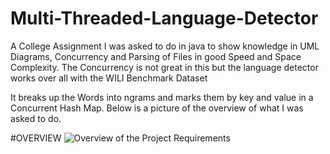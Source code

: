 # Multi-Threaded-Language-Detector
A College Assignment I was asked to do in java to show knowledge in UML Diagrams, Concurrency and Parsing of Files in good Speed and Space Complexity. The Concurrency is not great in this but the language detector works over all with the WILI Benchmark Dataset

It breaks up the Words into ngrams and marks them by key and value in a Concurrent Hash Map.
Below is a picture of the overview of what I was asked to do.

#OVERVIEW
![Overview of the Project Requirements](https://i.imgur.com/hcOQHXX.png)
